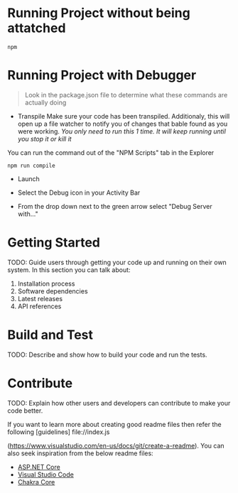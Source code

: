 # Running Project without being attatched

```
npm

```

# Running Project with Debugger

> Look in the package.json file to determine what these commands are actually doing

- Transpile
  Make sure your code has been transpiled. Additionaly, this will open up a file watcher to notify you of changes
  that bable found as you were working. _You only need to run this 1 time. It will keep running until you stop it or kill it_

You can run the command out of the "NPM Scripts" tab in the Explorer

```
npm run compile
```

- Launch

- Select the Debug icon in your Activity Bar
- From the drop down next to the green arrow select "Debug Server with..."

# Getting Started

TODO: Guide users through getting your code up and running on their own system. In this section you can talk about:

1. Installation process
2. Software dependencies
3. Latest releases
4. API references

# Build and Test

TODO: Describe and show how to build your code and run the tests.

# Contribute

TODO: Explain how other users and developers can contribute to make your code better.

If you want to learn more about creating good readme files then refer the following [guidelines]
file://index.js

(https://www.visualstudio.com/en-us/docs/git/create-a-readme). You can also seek inspiration from the below readme files:

- [ASP.NET Core](https://github.com/aspnet/Home)
- [Visual Studio Code](https://github.com/Microsoft/vscode)
- [Chakra Core](https://github.com/Microsoft/ChakraCore)
